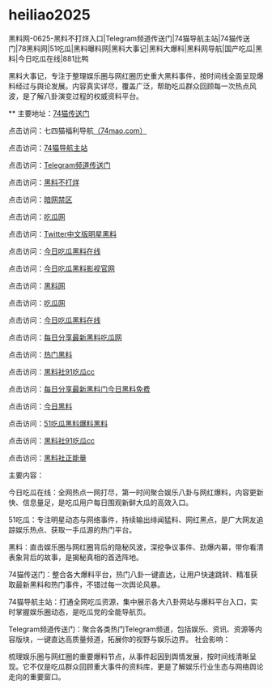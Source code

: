 # heiliao2025
黑料网-0625-黑料不打烊入口|Telegram频道传送门|74猫导航主站|74猫传送门|78黑料网|51吃瓜|黑料曝料网|黑料大事记|黑料大爆料|黑料网导航|国产吃瓜|黑料|今日吃瓜在线|881比鸭

黑料大事记，专注于整理娱乐圈与网红圈历史重大黑料事件，按时间线全面呈现爆料经过与舆论发展。内容真实详尽，覆盖广泛，帮助吃瓜群众回顾每一次热点风波，是了解八卦演变过程的权威资料平台。

** 主要地址：<a href="https://74mao.com/">74猫传送门</a>

点击访问：七四猫福利导航<a href="https://74mao.com/">（74mao.com）</a>

点击访问：<a href="https://74mao.com/">74猫导航主站</a>

点击访问：<a href="https://74mao.com/">Telegram频道传送门</a>

点击访问：<a href="https://hl407.pages.dev/">黑料不打烊</a>

点击访问：<a href="https://pi08.pages.dev/">暗网禁区</a>

点击访问：<a href="https://hl413.pages.dev/">吃瓜网</a>

点击访问：<a href="https://pi07-01.pages.dev/">Twitter中文版明星黑料</a>

点击访问：<a href="https://cg5-2.pages.dev/">今日吃瓜黑料在线</a>

点击访问：<a href="https://pi06-1.pages.dev/">今日吃瓜黑料影视官网</a>

点击访问：<a href="https://hl384.pages.dev/">黑料网</a>

点击访问：<a href="https://hl406.pages.dev/">吃瓜网</a>

点击访问：<a href="https://cg5-2.pages.dev/">今日吃瓜黑料在线</a>

点击访问：<a href="https://hl410-s2i.pages.dev/">每日分享最新黑料吃瓜网</a>

点击访问：<a href="https://hl381.pages.dev/">热门黑料</a>

点击访问：<a href="https://pi10-1.pages.dev/">黑料社91吃瓜cc</a>

点击访问：<a href="https://hl409.pages.dev/">每日分享最新黑料门今日黑料免费</a>

点击访问：<a href="https://hl410.pages.dev/">今日黑料</a>

点击访问：<a href="https://cg1-1.pages.dev/">51吃瓜黑料爆料黑料</a>

点击访问：<a href="https://pi10-1.pages.dev/">黑料社91吃瓜cc</a>

点击访问：<a href="https://hl380.pages.dev/">黑料社正能量</a>

主要内容：

今日吃瓜在线：全网热点一网打尽，第一时间聚合娱乐八卦与网红爆料，内容更新快、信息量足，是吃瓜用户每日围观新鲜大瓜的高效入口。

51吃瓜：专注明星动态与网络事件，持续输出绯闻猛料、网红黑点，是广大网友追踪娱乐热点、获取一手瓜源的热门平台。

黑料：直击娱乐圈与网红圈背后的隐秘风波，深挖争议事件、劲爆内幕，带你看清表象背后的故事，是揭秘真相的首选阵地。

74猫传送门：整合各大爆料平台，热门八卦一键直达，让用户快速跳转、精准获取最新黑料和热门事件，不错过每一次舆论风暴。

74猫导航主站：打通全网吃瓜资源，集中展示各大八卦网站与爆料平台入口，实时掌握娱乐圈动态，是吃瓜党的全能导航页。

Telegram频道传送门：聚合各类热门Telegram频道，包括娱乐、资讯、资源等内容版块，一键直达高质量频道，拓展你的视野与娱乐边界。
社会影响：

梳理娱乐圈与网红圈的重要爆料节点，从事件起因到舆情发展，按时间线清晰呈现。它不仅是吃瓜群众回顾重大事件的资料库，更是了解娱乐行业生态与网络舆论走向的重要窗口。
<span style="display:none;">[Canonical link](https://github.com/bb20250625/bb2）</span>

